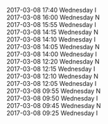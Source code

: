 2017-03-08 17:40 Wednesday  I  
2017-03-08 16:00 Wednesday  N  
2017-03-08 15:55 Wednesday  I  
2017-03-08 14:15 Wednesday  N  
2017-03-08 14:10 Wednesday  I  
2017-03-08 14:05 Wednesday  N  
2017-03-08 14:00 Wednesday  I  
2017-03-08 12:20 Wednesday  N  
2017-03-08 12:15 Wednesday  I  
2017-03-08 12:10 Wednesday  N  
2017-03-08 12:05 Wednesday  I  
2017-03-08 09:55 Wednesday  N  
2017-03-08 09:50 Wednesday  I  
2017-03-08 09:45 Wednesday  N  
2017-03-08 09:25 Wednesday  I  
